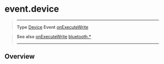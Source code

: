 # event.device

> --------------------- ------------------------------------------------------------------------------------------
> __Type__              [Device](/plugin/bluetooth/type/Device/index.md)
> __Event__             [onExecuteWrite](/plugin/bluetooth/type/Server/event/onExecuteWrite/index.md)


> __See also__          [onExecuteWrite](/plugin/bluetooth/type/Server/event/onExecuteWrite/index.md)
>						[bluetooth.*](/plugin/bluetooth/index.md)
> --------------------- ------------------------------------------------------------------------------------------

## Overview